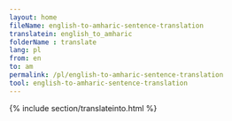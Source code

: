 ```yaml
---
layout: home
fileName: english-to-amharic-sentence-translation
translatein: english_to_amharic
folderName : translate
lang: pl
from: en
to: am
permalink: /pl/english-to-amharic-sentence-translation
tool: english-to-amharic-sentence-translation
---
```

{% include section/translateinto.html %}    